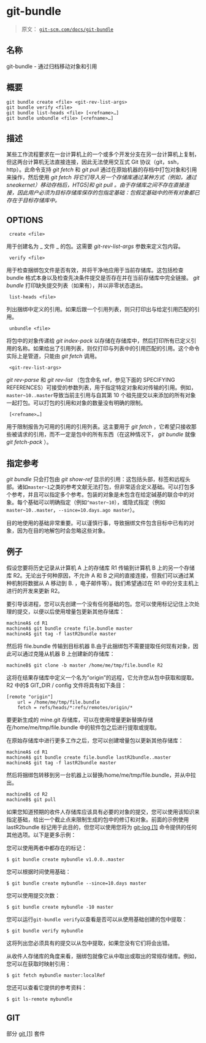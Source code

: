 # git-bundle

> 原文： [`git-scm.com/docs/git-bundle`](https://git-scm.com/docs/git-bundle)

## 名称

git-bundle - 通过归档移动对象和引用

## 概要

```
git bundle create <file> <git-rev-list-args>
git bundle verify <file>
git bundle list-heads <file> [<refname>…​]
git bundle unbundle <file> [<refname>…​]
```

## 描述

某些工作流程要求在一台计算机上的一个或多个开发分支在另一台计算机上复制，但这两台计算机无法直接连接，因此无法使用交互式 Git 协议（git，ssh，http）。此命令支持 _git fetch_ 和 _git pull_ 通过在原始机器的存档中打包对象和引用来操作，然后使用 _git fetch 将它们导入另一个存储库通过某种方式（例如，通过 sneakernet）移动存档后，HTG5]和 _git pull_ 。由于存储库之间不存在直接连接，因此用户必须为目标存储库保存的包指定基础：包假定基础中的所有对象都已存在于目标存储库中。_

## OPTIONS

```
 create <file> 
```

用于创建名为 _ 文件 _ 的包。这需要 _git-rev-list-args_ 参数来定义包内容。

```
 verify <file> 
```

用于检查捆绑包文件是否有效，并将干净地应用于当前存储库。这包括检查 bundle 格式本身以及检查先决条件提交是否存在并在当前存储库中完全链接。 _git bundle_ 打印缺失提交列表（如果有），并以非零状态退出。

```
 list-heads <file> 
```

列出捆绑中定义的引用。如果后跟一个引用列表，则只打印出与给定引用匹配的引用。

```
 unbundle <file> 
```

将包中的对象传递给 _git index-pack_ 以存储在存储库中，然后打印所有已定义引用的名称。如果给出了引用列表，则仅打印与列表中的引用匹配的引用。这个命令实际上是管道，只能由 _git fetch_ 调用。

```
 <git-rev-list-args> 
```

_git rev-parse_ 和 _git rev-list_ （包含命名 ref，参见下面的 SPECIFYING REFERENCES）可接受的参数列表，用于指定特定对象和对传输的引用。例如，`master~10..master`导致当前主引用与自其第 10 个祖先提交以来添加的所有对象一起打包。可以打包的引用和对象的数量没有明确的限制。

```
 [<refname>…​] 
```

用于限制报告为可用的引用的引用列表。这主要用于 _git fetch_ ，它希望只接收那些被请求的引用，而不一定是包中的所有东西（在这种情况下， _git bundle_ 就像 _git fetch-pack_ ）。

## 指定参考

_git bundle_ 只会打包由 _git show-ref_ 显示的引用：这包括头部，标签和远程头部。诸如`master~1`之类的参考文献无法打包，但非常适合定义基础。可以打包多个参考，并且可以指定多个参考。包装的对象是未包含在给定碱基的联合中的对象。每个基础可以明确指定（例如`^master~10`），或隐式指定（例如`master~10..master`，`--since=10.days.ago master`）。

目的地使用的基础非常重要。可以谨慎行事，导致捆绑文件包含目标中已有的对象，因为在目的地解包时会忽略这些对象。

## 例子

假设您要将历史记录从计算机 A 上的存储库 R1 传输到计算机 B 上的另一个存储库 R2。无论出于何种原因，不允许 A 和 B 之间的直接连接，但我们可以通过某种机制将数据从 A 移动到 B. ，电子邮件等）。我们希望通过在 R1 中的分支主机上进行的开发来更新 R2。

要引导该进程，您可以先创建一个没有任何基础的包。您可以使用标记记住上次处理的提交，以便以后使用增量包更新其他存储库：

```
machineA$ cd R1
machineA$ git bundle create file.bundle master
machineA$ git tag -f lastR2bundle master
```

然后将 file.bundle 传输到目标机器 B.由于此捆绑包不需要提取任何现有对象，因此可以通过克隆从机器 B 上创建新的存储库：

```
machineB$ git clone -b master /home/me/tmp/file.bundle R2
```

这将在结果存储库中定义一个名为“origin”的远程，它允许您从包中获取和提取。 R2 中的$ GIT_DIR / config 文件将具有如下条目：

```
[remote "origin"]
    url = /home/me/tmp/file.bundle
    fetch = refs/heads/*:refs/remotes/origin/*
```

要更新生成的 mine.git 存储库，可以在使用增量更新替换存储在/home/me/tmp/file.bundle 中的软件包之后进行提取或提取。

在原始存储库中进行更多工作之后，您可以创建增量包以更新其他存储库：

```
machineA$ cd R1
machineA$ git bundle create file.bundle lastR2bundle..master
machineA$ git tag -f lastR2bundle master
```

然后将捆绑包转移到另一台机器上以替换/home/me/tmp/file.bundle，并从中拉出。

```
machineB$ cd R2
machineB$ git pull
```

如果您知道预期的收件人存储库应该具有必要的对象的提交，您可以使用该知识来指定基础，给出一个截止点来限制生成的包中的修订和对象。前面的示例使用 lastR2bundle 标记用于此目的，但您可以使用您将为 [git-log [1]](https://git-scm.com/docs/git-log) 命令提供的任何其他选项。以下是更多示例：

您可以使用两者中都存在的标记：

```
$ git bundle create mybundle v1.0.0..master
```

您可以根据时间使用基础：

```
$ git bundle create mybundle --since=10.days master
```

您可以使用提交次数：

```
$ git bundle create mybundle -10 master
```

您可以运行`git-bundle verify`以查看是否可以从使用基础创建的包中提取：

```
$ git bundle verify mybundle
```

这将列出您必须具有的提交以从包中提取，如果您没有它们将会出错。

从收件人存储库的角度来看，捆绑包就像它从中取出或取出的常规存储库。例如，您可以在获取时映射引用：

```
$ git fetch mybundle master:localRef
```

您还可以查看它提供的参考资料：

```
$ git ls-remote mybundle
```

## GIT

部分 [git [1]](https://git-scm.com/docs/git) 套件